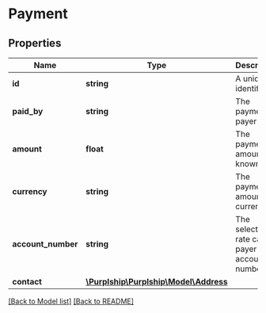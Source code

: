 # Payment

## Properties
Name | Type | Description | Notes
------------ | ------------- | ------------- | -------------
**id** | **string** | A unique identifier | [optional] 
**paid_by** | **string** | The payment payer | 
**amount** | **float** | The payment amount if known | [optional] 
**currency** | **string** | The payment amount currency | 
**account_number** | **string** | The selected rate carrier payer account number | [optional] 
**contact** | [**\Purplship\Purplship\Model\Address**](Address.md) |  | [optional] 

[[Back to Model list]](../../README.md#documentation-for-models) [[Back to README]](../../README.md)

